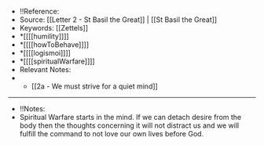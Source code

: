 - !!Reference: 
- Source: [[Letter 2 - St Basil the Great]] | [[St Basil the Great]]
- Keywords: [[Zettels]] 
- *[[[[humility]]]]
- *[[[[howToBehave]]]]
- *[[[[logismoi]]]]
- *[[[[spiritualWarfare]]]]
- Relevant Notes: 
- * [[2a - We must strive for a quiet mind]]
- --
- !!Notes:
- Spiritual Warfare starts in the mind. If we can detach desire from the body then the thoughts concerning it will not distract us and we will fulfill the command to not love our own lives before God. 
